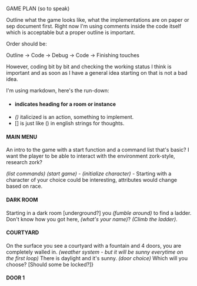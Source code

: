 GAME PLAN (so to speak)

Outline what the game looks like, what the implementations are on paper or sep
document first. Right now I'm using comments inside the code itself which is
acceptable but a proper outline is important.

Order should be:

  Outline -> Code -> Debug -> Code -> Finishing touches

However, coding bit by bit and checking the working status I think is important
and as soon as I have a general idea starting on that is not a bad idea.

I'm using markdown, here's the run-down:
- #### indicates heading for a room or instance
- *()* italicized is an action, something to implement.
- [] is just like () in english strings for thoughts.


#### MAIN MENU
An intro to the game with a start function and a command list that's basic?
I want the player to be able to interact with the environment zork-style,
research zork?

*(list commands)*
*(start game)* -
*(initialize character)* - Starting with a character of your choice could be
interesting, attributes would change based on race.

#### DARK ROOM
Starting in a dark room [underground?] you *(fumble around)* to find a ladder.
Don't know how you got here, *(what's your name)*?
*(Climb the ladder)*.

#### COURTYARD
On the surface you see a courtyard with a fountain and 4 doors, you are
completely walled in.
*(weather system - but it will be sunny everytime on the first loop)*
There is daylight and it's sunny.
*(door choice)* Which will you choose? [Should some be locked?]}

#### DOOR 1
